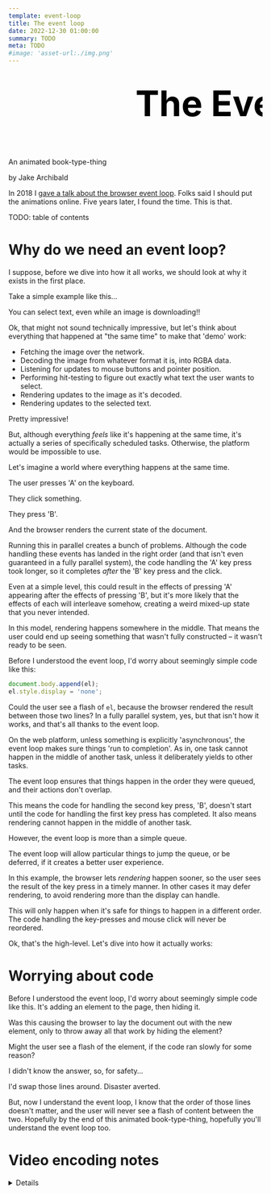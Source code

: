 ```yaml
---
template: event-loop
title: The event loop
date: 2022-12-30 01:00:00
summary: TODO
meta: TODO
#image: 'asset-url:./img.png'
---
```


<script type="component">{
  "module": "shared/demos/2022/event-loop/EventLoop",
  "exportName": "Styles",
  "staticOnly": true
}</script>

<script type="component">{
  "module": "./InlineScript",
  "staticOnly": true
}</script>

<div class="section-with-slide min-viewport-height">
<div class="slide">
  <div class="slide-inner default-gradient">
    <div class="book-title">
      <script type="component">{
        "module": "shared/demos/2022/event-loop/EventLoop",
        "props": {
          "initialState": { "mode": "speedy-spin" },
          "width": 480,
          "height": 480
        }
      }</script>
      <h1>
        <svg viewBox="-100 -25 200 50" class="book-title-text">
          <text>The Event Loop</text>
        </svg>
      </h1>
    </div>
  </div>
</div>

<div class="content">

<div class="book-subtitle">
  <p class="subtitle-text">An animated book-type-thing</p>
  <p class="author">by Jake Archibald</p>
</div>

In 2018 I [gave a talk about the browser event loop](https://www.youtube.com/watch?v=cCOL7MC4Pl0). Folks said I should put the animations online. Five years later, I found the time. This is that.

TODO: table of contents

</div>
</div>

<div class="section-with-slide min-viewport-height">
<div class="slide">
  <div class="slide-inner sunny-gradient">
    <div class="browser-demo browser-frame h-center">
      <script type="component">{
        "module": "shared/demos/2022/event-loop/Video",
        "props": {
          "src": "asset-url:./videos/img-and-select.mp4",
          "av1Src": "asset-url:./videos/img-and-select.webm",
          "width": 1512,
          "height": 614,
          "apiName": "img-and-select"
        }
      }</script>
    </div>
  </div>
</div>

<div class="content">

# Why do we need an event loop?

<trigger-point ontrigger="getAPI(`img-and-select`).then(a => a.reset())">

I suppose, before we dive into how it all works, we should look at why it exists in the first place.

Take a simple example like this…

</trigger-point>
<trigger-point ontrigger="getAPI(`img-and-select`).then(a => a.play())">

You can select text, even while an image is downloading!!

Ok, that might not sound technically impressive, but let's think about everything that happened at "the same time" to make that 'demo' work:

- Fetching the image over the network.
- Decoding the image from whatever format it is, into RGBA data.
- Listening for updates to mouse buttons and pointer position.
- Performing hit-testing to figure out exactly what text the user wants to select.
- Rendering updates to the image as it's decoded.
- Rendering updates to the selected text.

Pretty impressive!

But, although everything _feels_ like it's happening at the same time, it's actually a series of specifically scheduled tasks. Otherwise, the platform would be impossible to use.

</trigger-point>

</div>
</div>

<div class="section-with-slide min-viewport-height">
<div class="slide">
  <div class="slide-inner ocean-gradient">
    <script type="component">{
      "module": "shared/demos/2022/event-loop/EventOrdering"
    }</script>
  </div>
</div>

<div class="content">

<trigger-point ontrigger="getAPI(`event-ordering`).then(a => a.showBoxesPhase(0))">

Let's imagine a world where everything happens at the same time.

</trigger-point>
<trigger-point ontrigger="getAPI(`event-ordering`).then(a => a.showBoxesPhase(1))">

The user presses 'A' on the keyboard.

</trigger-point>
<trigger-point ontrigger="getAPI(`event-ordering`).then(a => a.showBoxesPhase(2))">

They click something.

</trigger-point>
<trigger-point ontrigger="getAPI(`event-ordering`).then(a => a.showBoxesPhase(3))">

They press 'B'.

</trigger-point>
<trigger-point ontrigger="getAPI(`event-ordering`).then(a => a.showBoxesPhase(4))">

And the browser renders the current state of the document.

Running this in parallel creates a bunch of problems. Although the code handling these events has landed in the right order (and that isn't even guaranteed in a fully parallel system), the code handling the 'A' key press took longer, so it completes _after_ the 'B' key press and the click.

Even at a simple level, this could result in the effects of pressing 'A' appearing after the effects of pressing 'B', but it's more likely that the effects of each will interleave somehow, creating a weird mixed-up state that you never intended.

In this model, rendering happens somewhere in the middle. That means the user could end up seeing something that wasn't fully constructed – it wasn't ready to be seen.

Before I understood the event loop, I'd worry about seemingly simple code like this:

```js
document.body.append(el);
el.style.display = 'none';
```

Could the user see a flash of `el`, because the browser rendered the result between those two lines? In a fully parallel system, yes, but that isn't how it works, and that's all thanks to the event loop.

</trigger-point>
<trigger-point ontrigger="getAPI(`event-ordering`).then(a => a.sequencePhase())">

On the web platform, unless something is explicitly 'asynchronous', the event loop makes sure things 'run to completion'. As in, one task cannot happen in the middle of another task, unless it deliberately yields to other tasks.

The event loop ensures that things happen in the order they were queued, and their actions don't overlap.

This means the code for handling the second key press, 'B', doesn't start until the code for handling the first key press has completed. It also means rendering cannot happen in the middle of another task.

However, the event loop is more than a simple queue.

</trigger-point>
<trigger-point ontrigger="getAPI(`event-ordering`).then(a => a.finalPhase())">

The event loop will allow particular things to jump the queue, or be deferred, if it creates a better user experience.

In this example, the browser lets _rendering_ happen sooner, so the user sees the result of the key press in a timely manner. In other cases it may defer rendering, to avoid rendering more than the display can handle.

This will only happen when it's safe for things to happen in a different order. The code handling the key-presses and mouse click will never be reordered.

Ok, that's the high-level. Let's dive into how it actually works:

</trigger-point>

</div>
</div>

<div class="section-with-slide min-viewport-height">
<div class="slide">
  <div class="slide-inner sunny-gradient">
    <script type="component">{
      "module": "shared/demos/2022/event-loop/WorryCode"
    }</script>
  </div>
</div>

<div class="content">

# Worrying about code

<trigger-point ontrigger="getAPI(`worry-code`).then(a => a.setSwap(false))">

Before I understood the event loop, I'd worry about seemingly simple code like this. It's adding an element to the page, then hiding it.

Was this causing the browser to lay the document out with the new element, only to throw away all that work by hiding the element?

Might the user see a flash of the element, if the code ran slowly for some reason?

I didn't know the answer, so, for safety…

</trigger-point>
<trigger-point ontrigger="getAPI(`worry-code`).then(a => a.setSwap(true))">

I'd swap those lines around. Disaster averted.

But, now I understand the event loop, I know that the order of those lines doesn't matter, and the user will never see a flash of content between the two. Hopefully by the end of this animated book-type-thing, hopefully you'll understand the event loop too.

</trigger-point>

</div>
</div>

<div class="section-with-slide min-viewport-height">
<div class="slide">
  <div class="slide-inner ocean-gradient"></div>
</div>

<div class="content">

# Video encoding notes

<details>
- 150% cursor size.
- Invert click

```
ffmpeg -i ~/Desktop/ScreenFlow.png -filter:v "crop=1512:614:45:194, colorspace=iall=bt709:all=bt709:range=tv:format=yuv420p, scale=force_original_aspect_ratio=decrease:force_divisible_by=8" -an -c:v libx264 -preset veryslow -r 60 -crf 28 -movflags +faststart -x264opts opencl out.mp4
```

```
ffmpeg -i ~/Desktop/ScreenFlow.png -filter:v "crop=1512:614:45:194, mpdecimate=hi=1:lo=1:frac=1:max=0, colorspace=iall=bt709:all=bt709:range=pc:format=yuv444p" -an -c:v libaom-av1 -crf 50 -cpu-used 3 -pass 1 -f null /dev/null && ffmpeg -i ~/Desktop/ScreenFlow.png -filter:v "crop=1512:614:45:194, mpdecimate=hi=1:lo=1:frac=1:max=0, colorspace=iall=bt709:all=bt709:range=pc:format=yuv444p" -an -c:v libaom-av1 -crf 50 -cpu-used 3 -pass 2 out.webm
```

</details>

</div>
</div>
